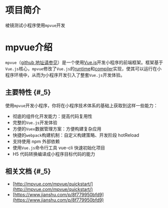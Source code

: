 # 项目简介

棱镜测试小程序使用`mpvue`开发

# mpvue介绍

`mpvue`（[github 地址请参见](https://github.com/Meituan-Dianping/mpvue)）是一个使用[Vue.js](https://vuejs.org/)开发小程序的前端框架。框架基于`Vue.js`核心，`mpvue`修改了`Vue.js`的[runtime](http://mpvue.com/mpvue)和[compiler](http://mpvue.com/mpvue-template-compiler)实现，使其可以运行在小程序环境中，从而为小程序开发引入了整套`Vue.js`开发体验。

## 主要特性 {#_5}

使用`mpvue`开发小程序，你将在小程序技术体系的基础上获取到这样一些能力：

* 彻底的组件化开发能力：提高代码复用性
* 完整的`Vue.js`开发体验
* 方便的`Vuex`数据管理方案：方便构建复杂应用
* 快捷的`webpack`构建机制：自定义构建策略、开发阶段 hotReload
* 支持使用 npm 外部依赖
* 使用`Vue.js`命令行工具 vue-cli 快速初始化项目
* H5 代码转换编译成小程序目标代码的能力

## 相关文档 {#_5}

* [http://mpvue.com/mpvue/quickstart/](http://mpvue.com/mpvue/quickstart/)
* [https://www.jianshu.com/p/8f779950bfd9](https://www.jianshu.com/p/8f779950bfd9)



